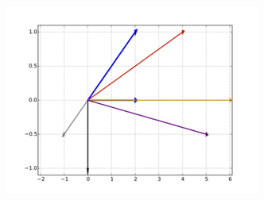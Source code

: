 ![Figure for show](https://github.com/dariober/sympy-books/blob/master/linearAlgebraStepByStep/figs/ex1_3.jpg)
